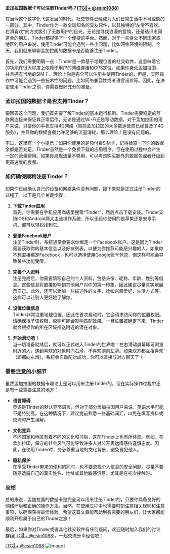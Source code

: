 **孟加拉国数据卡可以注册Tinder吗？[[TG💪+ @esim1088](https://t.me/s/esim1088)]**

在当今这个数字化飞速发展的时代，社交软件已经成为人们日常生活中不可或缺的一部分。其中，Tinder作为一款全球知名的交友软件，以其独特的“左滑不喜欢、右滑喜欢”的方式吸引了无数用户的目光。无论是寻找浪漫的爱情，还是结识志同道合的朋友，Tinder都提供了一个便捷的平台。然而，对于一些身处不同国家或地区的用户来说，使用Tinder可能会遇到一些小问题，比如网络环境的限制。今天，我们就来聊聊孟加拉国的数据卡是否能够注册Tinder。

首先，我们需要明确一点：Tinder是一款基于地理位置的社交软件，这意味着它的功能在很大程度上依赖于用户的网络连接和GPS定位。如果你身处孟加拉国，并且拥有当地的SIM卡，理论上你是完全可以注册并使用Tinder的。但是，实际操作中可能会遇到一些技术性的问题，比如网络兼容性或者语言设置等。因此，在决定使用Tinder之前，你需要做好充分的准备。

### **孟加拉国的数据卡是否支持Tinder？**

要回答这个问题，我们首先要了解Tinder的基本运行机制。Tinder需要稳定的互联网连接来保证其正常运作，无论是通过Wi-Fi还是移动数据。对于孟加拉国的用户来说，只要你的手机支持4G网络（目前孟加拉国的大多数运营商已经普及了4G服务），并且你的数据套餐允许足够的流量消耗，那么理论上是没有问题的。

不过，这里有一个小提示：如果你使用的是预付费SIM卡，记得检查一下你的数据余额是否充足。Tinder虽然是一个免费下载的应用程序，但在使用过程中会产生一定的流量费用。如果你发现流量不够用，可以考虑购买额外的数据包或者升级到更高速度的套餐。

### **如何确保顺利注册Tinder？**

如果你已经确认自己的设备和网络条件没有问题，接下来就是正式注册Tinder的过程了。以下是几个关键步骤：

1. **下载Tinder应用**  
   首先，你需要在手机应用商店里搜索“Tinder”，然后点击下载安装。Tinder支持iOS和Android两大主流操作系统，所以无论你使用的是苹果还是安卓手机，都可以轻松找到它。

2. **登录Facebook账户**  
   注册Tinder时，系统通常会要求你绑定一个Facebook账户。这是因为Tinder需要获取你的基本信息以及好友列表，以便为你推荐可能感兴趣的人。如果你不想直接绑定Facebook，也可以选择使用Google账号登录，但这样可能会导致某些功能受限。

3. **完善个人资料**  
   注册完成后，你需要填写自己的个人资料，包括头像、昵称、年龄、性别等信息。这些信息将直接影响到其他用户对你的第一印象，因此建议尽量真实地展示自己。此外，还可以添加一些描述性的文字，比如兴趣爱好、生活方式等，这样可以让别人更好地了解你。

4. **设置位置信息**  
   Tinder非常注重地理位置，因此在首次启动时，它会请求访问你的位置权限。请确保授予该权限，否则可能会影响匹配效果。一旦位置被确定下来，Tinder就会根据你的所在区域推送附近的潜在对象。

5. **开始滑动吧！**  
   当一切准备就绪后，就可以正式进入Tinder的世界啦！左右滑动屏幕即可浏览附近的人，遇到喜欢的对象时向右滑，不喜欢则向左滑。如果双方都互相喜欢（即都向右滑），系统会自动配对成功，你可以直接与对方聊天了！

### **需要注意的小细节**

虽然孟加拉国的数据卡理论上是可以用来注册Tinder的，但在实际操作过程中还是有一些需要注意的地方：

- **语言障碍**  
  英语是Tinder的默认界面语言，但对于部分孟加拉国用户来说，英语水平可能不是特别高。在这种情况下，建议提前熟悉一些基础词汇，以免在填写资料或交流时产生误解。

- **文化差异**  
  不同国家和地区有着不同的文化和习俗，这在Tinder上也有所体现。例如，在孟加拉国，保守的社会风气可能导致许多人对公开表达情感持谨慎态度。因此，在使用Tinder时，务必尊重当地的文化背景，避免冒犯他人。

- **隐私保护**  
  在享受Tinder带来的便利的同时，也不要忽视个人信息的安全问题。尽量不要随意透露自己的真实姓名、地址或其他敏感信息，尤其是在初次接触时。

### **总结**

总的来说，孟加拉国的数据卡是完全可以用来注册Tinder的，只要你具备良好的网络环境和正确的操作方法。当然，在使用过程中也需要时刻注意相关规则和注意事项，以确保获得最佳体验。希望这篇文章能帮助到有需要的朋友们，让大家都能顺利开启属于自己的Tinder之旅！

最后，如果你对Tinder或者其他社交软件有任何疑问，欢迎随时加入我们的讨论群组[[TG💪+ @esim1088](https://t.me/s/esim1088)]，一起交流分享经验吧！ 

[[TG💪+ @esim1088](https://t.me/s/esim1088) ![Image](https://i.postimg.cc/4NQfJmqS/Snipaste-2025-05-13-00-14-12.png)]